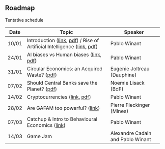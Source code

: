 ## Roadmap

Tentative schedule

| Date  | Topic                                              | Speaker                 |
| ----- | -------------------------------------------------- | ----------------------- |
| 10/01 | Introduction  ([link](./index.html), [pdf](./slides/index.pdf)) / Rise of Artificial Intelligence ([link](session_1/index.html), [pdf](./slides/session_1.pdf)) | Pablo Winant            |
| 24/01 | AI biases vs Human biases ([link](./session_2/index.html), [pdf](./slides/session_2.pdf))   | Pablo Winant            |
| 31/01 | Circular Economics: an Acquired Waste? ([pdf](./slides/session_3.pdf))          |  Eugenie Joltreau (Dauphine)      |
| 07/02 | Should Central Banks save the Planet?  ([pdf](./slides/session_4.pdf))             |  Noemie Lisack  (BdF)   |
| 14/02 | Cryptocurrencies ([link](./session_5/index.html), [pdf](./slides/session_5.pdf))                                   | Pablo Winant  |
| 28/02 | Are GAFAM too powerful? ([link](./session_6/index.html))                          | Pierre Fleckinger (Mines)      |
| 07/03 | Catchup & Intro to Behavioural Economics ([link](./session_7/index.html))          |      Pablo Winant                   |
| 14/03 | Game Jam                                          |     Alexandre Cadain and Pablo Winant                    |
